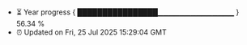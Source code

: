 - ⏳ Year progress { ████████████████▁▁▁▁▁▁▁▁▁▁▁▁▁▁ } 56.34 %
- ⏰ Updated on Fri, 25 Jul 2025 15:29:04 GMT

